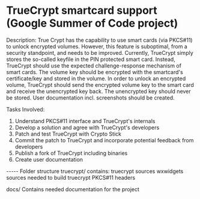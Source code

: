 # TrueCrypt smartcard support (Google Summer of Code project)

Description: True Crypt has the capability to use smart cards (via PKCS#11) to unlock encrypted volumes. However, this feature is suboptimal, from a security standpoint, and needs to be improved. Currently, TrueCrypt simply stores the so-called keyfile in the PIN protected smart card. Instead, TrueCrypt should use the expected challenge-response mechanism of smart cards. The volume key should be encrypted with the smartcard's certificate/key and stored in the volume. In order to unlock an encrypted volume, TrueCrypt should send the encrypted volume key to the smart card and receive the unencrypted key back. The unencrypted key should never be stored. User documentation incl. screenshots should be created.

Tasks Involved:

1. Understand PKCS#11 interface and TrueCrypt's internals
3. Develop a solution and agree with TrueCrypt's developers 
4. Patch and test TrueCrypt with Crypto Stick
5. Commit the patch to TrueCrypt and incorporate potential feedback from developers
6. Publish a fork of TrueCrypt including binaries
7. Create user documentation

----- Folder structure
  truecrypt/
    contains: 	truecrypt sources
		wxwidgets sources needed to build truecrypt
		PKCS#11 headers

  docs/
   Contains needed documentation for the project
